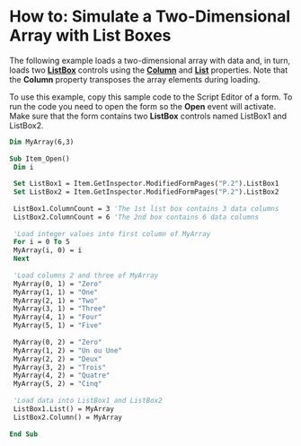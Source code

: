 
# How to: Simulate a Two-Dimensional Array with List Boxes

The following example loads a two-dimensional array with data and, in turn, loads two  **[ListBox](f56ba480-f8fe-6d12-265e-3b0a9838af97.md)** controls using the **[Column](9ad2c048-28f2-78d9-2f9d-b90c15f7967e.md)** and **[List](3eb66479-c7d2-13d7-ebd3-1a09eb136dbe.md)** properties. Note that the **Column** property transposes the array elements during loading.

To use this example, copy this sample code to the Script Editor of a form. To run the code you need to open the form so the  **Open** event will activate. Make sure that the form contains two **ListBox** controls named ListBox1 and ListBox2.



```vb
Dim MyArray(6,3) 
 
Sub Item_Open() 
 Dim i 
 
 Set ListBox1 = Item.GetInspector.ModifiedFormPages("P.2").ListBox1 
 Set ListBox2 = Item.GetInspector.ModifiedFormPages("P.2").ListBox2 
 
 ListBox1.ColumnCount = 3 'The 1st list box contains 3 data columns 
 ListBox2.ColumnCount = 6 'The 2nd box contains 6 data columns 
 
 'Load integer values into first column of MyArray 
 For i = 0 To 5 
 MyArray(i, 0) = i 
 Next 
 
 'Load columns 2 and three of MyArray 
 MyArray(0, 1) = "Zero" 
 MyArray(1, 1) = "One" 
 MyArray(2, 1) = "Two" 
 MyArray(3, 1) = "Three" 
 MyArray(4, 1) = "Four" 
 MyArray(5, 1) = "Five" 
 
 MyArray(0, 2) = "Zero" 
 MyArray(1, 2) = "Un ou Une" 
 MyArray(2, 2) = "Deux" 
 MyArray(3, 2) = "Trois" 
 MyArray(4, 2) = "Quatre" 
 MyArray(5, 2) = "Cinq" 
 
 'Load data into ListBox1 and ListBox2 
 ListBox1.List() = MyArray 
 ListBox2.Column() = MyArray 
 
End Sub
```


